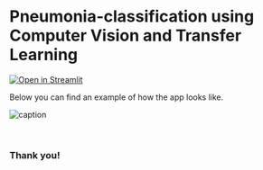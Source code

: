 # Pneumonia-classification using Computer Vision and Transfer Learning

 [![Open in Streamlit](https://static.streamlit.io/badges/streamlit_badge_black_white.svg)](https://share.streamlit.io/pau-lo/pneumonia-classification-app/main/app.py)

Below you can find an example of how the app looks like.


![caption](https://github.com/pau-lo/pneumonia-classification-app/blob/main/web-video/pneumonia-classification-streamlit-app.gif)

<br>

### Thank you!

<br>
